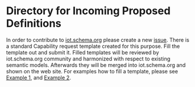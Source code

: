 Directory for Incoming Proposed Definitions
===========================================

In order to contribute to [iot.schema.org](http://iotschema.org/) please create a new [issue](https://github.com/iot-schema-collab/iotschema/issues). There is a standard Capability request template created for this purpose. Fill the template out and submit it. Filled templates will be reviewed by iot.schema.org community and harmonized with respect to existing semantic models. Afterwards they will be merged into iot.schema.org and shown on the web site. For examples how to fill a template, please see [Example 1](https://github.com/iot-schema-collab/iotschema/issues/61), and [Example 2](https://github.com/iot-schema-collab/iotschema/issues/62).
